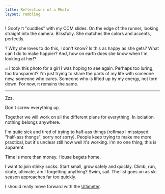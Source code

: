 ```yaml
---
title: Reflections of a Photo
layout: rambling
---
```


! Goofy π "cuddles" with my CCM slides. On the edge of the runner, looking straight into the camera.
Blissfully. She matches the colors and accents, perfectly.

? Why she loves to do this, I don't know? Is this as happy as she gets? What can I do to make happier? And, how on earth does she know when I'm looking at her!?

≈ I took this photo for a girl I was hoping to see again. Perhaps too luring, too transparent? I'm just trying to share the parts of my life with someone new, someone who cares. Someone who is lifted up by my energy, not torn down. For now, π remains the same.

-----

Zzz.

Don't screw everything up.

Together we will work on all the different plans for everything. In isolation nothing belongs anywhere.

I'm quite sick and tired of trying to half-ass things (roflmao I misstpyed "half-ass thongs", sorry not sorry). People keep trying to make me more practical, but it's unclear still how well it's working. I'm no one thing, this is apparent.


Time is more than money.
House begets home.


I want to join stinky socks. Start small, grow safely and quickly.
Climb,
run,
skate,
ultimate,
am I forgetting anything?
Swim,
sail.
The list goes on as ski season approaches far too quickly.


I should really move forward with the [Ultimeter](/projects/ultimeter).
